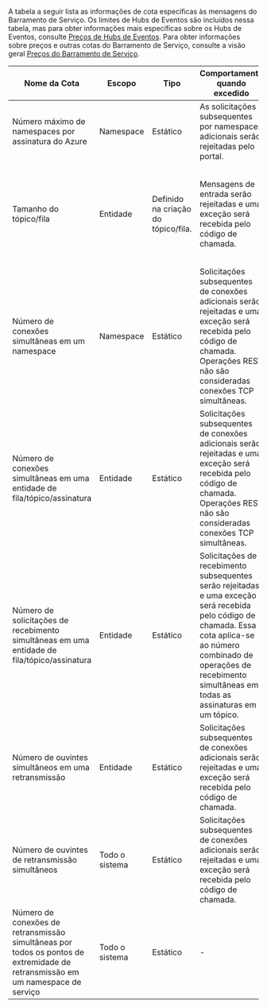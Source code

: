 A tabela a seguir lista as informações de cota específicas às mensagens do Barramento de Serviço. Os limites de Hubs de Eventos são incluídos nessa tabela, mas para obter informações mais específicas sobre os Hubs de Eventos, consulte [Preços de Hubs de Eventos](https://azure.microsoft.com/pricing/details/event-hubs/). Para obter informações sobre preços e outras cotas do Barramento de Serviço, consulte a visão geral [Preços do Barramento de Serviço](https://azure.microsoft.com/pricing/details/service-bus/).

|Nome da Cota|Escopo|Tipo|Comportamento quando excedido|Valor|
|---|---|---|---|---|
| Número máximo de namespaces por assinatura do Azure|Namespace|Estático|As solicitações subsequentes por namespaces adicionais serão rejeitadas pelo portal.|100|
|Tamanho do tópico/fila|Entidade|Definido na criação do tópico/fila.|Mensagens de entrada serão rejeitadas e uma exceção será recebida pelo código de chamada.|1,2,3,4 ou 5 GB.<br /><br />Se [particionamento](service-bus-partitioning.md) for habilitado, o tamanho máximo do tópico/fila será de 80 GB.|
|Número de conexões simultâneas em um namespace|Namespace|Estático|Solicitações subsequentes de conexões adicionais serão rejeitadas e uma exceção será recebida pelo código de chamada. Operações REST não são consideradas conexões TCP simultâneas.|NetMessaging: 1.000<br /><br />AMQP: 5.000|
|Número de conexões simultâneas em uma entidade de fila/tópico/assinatura|Entidade|Estático|Solicitações subsequentes de conexões adicionais serão rejeitadas e uma exceção será recebida pelo código de chamada. Operações REST não são consideradas conexões TCP simultâneas.|Limitado pelo limite de conexões simultâneas por namespace.|
|Número de solicitações de recebimento simultâneas em uma entidade de fila/tópico/assinatura|Entidade|Estático|Solicitações de recebimento subsequentes serão rejeitadas e uma exceção será recebida pelo código de chamada. Essa cota aplica-se ao número combinado de operações de recebimento simultâneas em todas as assinaturas em um tópico.|5\.000|
|Número de ouvintes simultâneos em uma retransmissão|Entidade|Estático|Solicitações subsequentes de conexões adicionais serão rejeitadas e uma exceção será recebida pelo código de chamada.|25|
|Número de ouvintes de retransmissão simultâneos|Todo o sistema|Estático|Solicitações subsequentes de conexões adicionais serão rejeitadas e uma exceção será recebida pelo código de chamada.|2\.000|
|Número de conexões de retransmissão simultâneas por todos os pontos de extremidade de retransmissão em um namespace de serviço|Todo o sistema|Estático|-|5.000| |Número de pontos de extremidade de retransmissão por namespace de serviço|Todo o sistema|Estático|-|10.000| |Número de tópicos/filas por namespace de serviço|Todo o sistema|Estático|Solicitações subsequentes para criação de um novo tópico ou fila no namespace de serviço serão rejeitadas. Consequentemente, se configuradas por meio do [portal clássico do Azure][], uma mensagem de erro será gerada. Se chamadas da API de gerenciamento, uma exceção será recebida pelo código de chamada.|10.000<br /><br />O número total de tópicos mais filas em um namespace de serviço deve ser menor que ou igual a 10.000.| |Número de tópicos/filas particionados por namespace de serviço|Todo o sistema|Estático|Solicitações subsequentes para criação de um novo tópico ou fila particionado no namespace de serviço serão rejeitadas. Consequentemente, se configuradas por meio do [portal clássico do Azure][], uma mensagem de erro será gerada. Se chamada da API de gerenciamento, uma exceção **QuotaExceededException** será recebida pelo código de chamada.|100<br /><br />Cada tópico ou fila particionado é considerado quanto à cota de 10.000 entidades por namespace.| |Tamanho máximo de qualquer caminho de entidade de mensagem: fila ou tópico|Entidade|Estático|-|260 caracteres| |Tamanho máximo de qualquer nome de entidade de mensagem: namespace, assinatura, regra de assinatura ou hub de eventos|Entidade|Estático|-|50 caracteres| |Tamanho máximo do evento Hubs de Eventos|Todo o sistema|Estático|-|256 KB| |Tamanho da mensagem para uma entidade de fila/tópico/assinatura|Todo o sistema|Estático|Mensagens de entrada que excedem essas cotas serão rejeitadas e uma exceção será recebida pelo código de chamada.|Tamanho máximo da mensagem: 256 KB ([Camada Standard](../articles/service-bus/service-bus-premium-messaging.md)) / 1 MB ([Camada Premium](../articles/service-bus/service-bus-premium-messaging.md)). <br /><br />**Observação** Devido à sobrecarga do sistema, esse limite em geral é ligeiramente menor.<br /><br />Tamanho máximo do cabeçalho: 64 KB<br /><br />Número máximo de propriedades de cabeçalho no recipiente de propriedades: **byte/int.MaxValue**<br /><br />Tamanho máximo da propriedade no recipiente de propriedades: sem limite explícito. Limitado pelo tamanho máximo do cabeçalho.| |Tamanho da mensagem para as retransmissões [NetOnewayRelayBinding](https://msdn.microsoft.com/library/microsoft.servicebus.netonewayrelaybinding.aspx) e [NetEventRelayBinding](https://msdn.microsoft.com/library/microsoft.servicebus.neteventrelaybinding.aspx)|Todo o sistema|Estático|Mensagens de entrada que excedem essas cotas serão rejeitadas e uma exceção será recebida pelo código de chamada.|64KB |Tamanho da mensagem para as retransmissões [HttpRelayTransportBindingElement](https://msdn.microsoft.com/library/microsoft.servicebus.httprelaytransportbindingelement.aspx) e [NetTcpRelayBinding](https://msdn.microsoft.com/library/microsoft.servicebus.nettcprelaybinding.aspx)|Todo o sistema|Estático|-|Ilimitado| |Tamanho da propriedade da mensagem para uma entidade de fila/tópico/assinatura|Todo o sistema|Estático|Uma exceção **SerializationException** é gerada.|Tamanho máximo da propriedade da mensagem para cada propriedade é de 32 K. O tamanho cumulativo de todas as propriedades não pode exceder 64 K. Isso se aplica ao cabeçalho inteiro de [BrokeredMessage](https://msdn.microsoft.com/library/microsoft.servicebus.messaging.brokeredmessage.aspx), que tem propriedades do usuário, bem como propriedades do sistema (como [SequenceNumber](https://msdn.microsoft.com/library/microsoft.servicebus.messaging.brokeredmessage.sequencenumber.aspx), [Label](https://msdn.microsoft.com/library/microsoft.servicebus.messaging.brokeredmessage.label.aspx), [MessageId](https://msdn.microsoft.com/library/microsoft.servicebus.messaging.brokeredmessage.messageid.aspx) etc.).| |Número de assinaturas por tópico|Todo o sistema|Estático|Solicitações subsequentes para criação de assinaturas adicionais para o tópico serão rejeitadas. Como resultado, se configuradas por meio do portal, uma mensagem de erro será mostrada. Se chamadas da API de gerenciamento, uma exceção será recebida pelo código de chamada.|2.000| |Número de filtros SQL por tópico|Todo o sistema|Estático|Solicitações subsequentes para criação de filtros adicionais no tópico serão rejeitadas e uma exceção será recebida pelo código de chamada.|2.000| |Número de filtros de correlação por tópico|Todo o sistema|Estático|Solicitações subsequentes para criação de filtros adicionais no tópico serão rejeitadas e uma exceção será recebida pelo código de chamada.|100.000| |Tamanho de filtros/ações de SQL|Todo o sistema|Estático|Solicitações subsequentes para criação de filtros adicionais serão rejeitadas e uma exceção será recebida pelo código de chamada.|Comprimento máximo da cadeia de caracteres de condição do filtro: 1024 (1 K).<br /><br />Comprimento máximo da cadeia de caracteres de ação da regra: 1024 (1 K).<br /><br />Número máximo de expressões por ação da regra: 32.|

[portal clássico do Azure]: http://manage.windowsazure.com